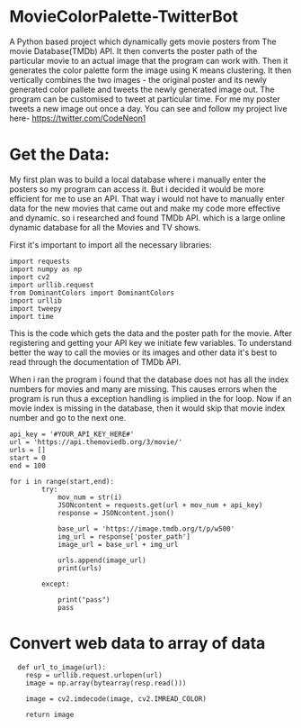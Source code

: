 # MovieColorPalette-TwitterBot

A Python based project which dynamically gets movie posters from The movie Database(TMDb) API. It then converts the poster path of the particular movie to an actual image that the program can work with.
Then it generates the color palette form the image using K means clustering. It then vertically combines the two images - the original poster and its newly generated color pallete and tweets the newly generated image out. The program can be customised to tweet at particular time. 
For me my poster tweets a new image out once a day. You can see and follow my project live here- https://twitter.com/CodeNeon1


# Get the Data:

My first plan was to build a local database where i manually enter the posters so my program can access it. But i decided it would be more efficient for me to use an API. 
That way i would not have to manually enter data for the new movies that came out and make my code more effective and dynamic. so i researched and found TMDb API. which is a large online dynamic database for all the Movies and TV shows.

First it's important to import all the necessary libraries: 

    import requests
    import numpy as np
    import cv2
    import urllib.request
    from DominantColors import DominantColors
    import urllib
    import tweepy
    import time


This is the code which gets the data and the poster path for the movie. After registering and getting your API key we initiate few variables. To understand better the way to call the movies or its images and other data it's best to read through the documentation of TMDb API.

When i ran the program i found that the database does not has all the index numbers for movies and many are missing. This causes errors when the program is run thus a exception handling is implied in the for loop. Now if an movie index is missing in the database, then it would skip that movie index number and go to the next one.


    api_key = '#YOUR_API_KEY_HERE#'
    url = 'https://api.themoviedb.org/3/movie/'
    urls = []
    start = 0
    end = 100

    for i in range(start,end):
            try:
                mov_num = str(i)
                JSONcontent = requests.get(url + mov_num + api_key)
                response = JSONcontent.json()

                base_url = 'https://image.tmdb.org/t/p/w500'
                img_url = response['poster_path']
                image_url = base_url + img_url

                urls.append(image_url)
                print(urls)

            except:

                print("pass")
                pass
            
  
  
  
  
  
# Convert web data to array of data
  
      def url_to_image(url):
        resp = urllib.request.urlopen(url)
        image = np.array(bytearray(resp.read()))

        image = cv2.imdecode(image, cv2.IMREAD_COLOR)

        return image
